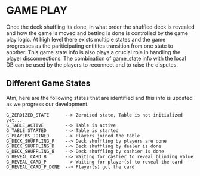 # GAME PLAY

Once the deck shuffling its done, in what order the shuffled deck is revealed and how the game is moved and betting is done is controlled by the game play logic. At high level there exists multiple states and the game progresses as the pariticipating entitites transition from one state to another. This game state info is also plays a crucial role in handling the player disconnections. The combination of game_state info with the local DB can be used by the players to reconnect and to raise the disputes.

## Different Game States

Atm, here are the following states that are identified and this info is updated as we progress our development.
```
G_ZEROIZED_STATE      --> Zeroized state, Table is not initialized yet...
G_TABLE_ACTIVE        --> Table is active
G_TABLE_STARTED       --> Table is started
G_PLAYERS_JOINED      --> Players joined the table
G_DECK_SHUFFLING_P    --> Deck shuffling by players are done
G_DECK_SHUFFLING_D    --> Deck shuffling by dealer is done
G_DECK_SHUFFLING_B    --> Deck shuffling by cashier is done
G_REVEAL_CARD_B       --> Waiting for cashier to reveal blinding value
G_REVEAL_CARD_P       --> Waiting for player(s) to reveal the card
G_REVEAL_CARD_P_DONE  --> Player(s) got the card
```
